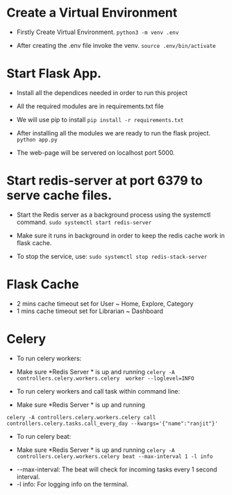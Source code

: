 # Create a Virtual Environment

- Firstly Create Virtual Environment.
``` python3 -m venv .env ```

- After creating the .env file invoke the venv.
``` source .env/bin/activate ```


# Start Flask App.

- Install all the dependices needed in order to run this project
- All the required modules are in requirements.txt file
- We will use pip to install
``` pip install -r requirements.txt ```

- After installing all the modules we are ready to run the flask project.
``` python app.py ```
- The web-page will be servered on localhost port 5000.


# Start redis-server at port 6379 to serve cache files.
- Start the Redis server as a background process using the systemctl command.
``` sudo systemctl start redis-server ```

- Make sure it runs in background in order to keep the redis cache work in flask cache.

- To stop the service, use:
``` sudo systemctl stop redis-stack-server ```


# Flask Cache
- 2 mins cache timeout set for User ~ Home, Explore, Category
- 1 mins cache timeout set for Librarian ~ Dashboard


# Celery
- To run celery workers:
* Make sure *Redis Server * is up and running
``` celery -A controllers.celery.workers.celery  worker --loglevel=INFO ```


- To run celery workers and call task within command line:
* Make sure *Redis Server * is up and running

``` celery -A controllers.celery.workers.celery call controllers.celery.tasks.call_every_day --kwargs='{"name":"ranjit"}' ```

- To run celery beat:
* Make sure *Redis Server * is up and running
``` celery -A controllers.celery.workers.celery beat --max-interval 1 -l info ```
- --max-interval: The beat will check for incoming tasks every 1 second interval.
- -l info: For logging info on the terminal.
